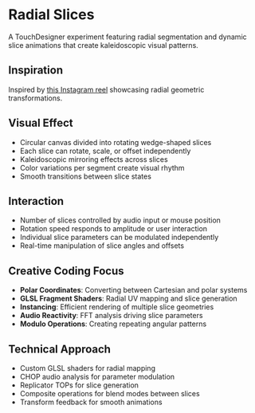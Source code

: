 # Radial Slices

A TouchDesigner experiment featuring radial segmentation and dynamic slice animations that create kaleidoscopic visual patterns.

## Inspiration

Inspired by [this Instagram reel](https://www.instagram.com/reel/DCg56b4xhqw/?utm_source=ig_web_copy_link&igsh=MzRlODBiNWFlZA==) showcasing radial geometric transformations.

## Visual Effect

- Circular canvas divided into rotating wedge-shaped slices
- Each slice can rotate, scale, or offset independently
- Kaleidoscopic mirroring effects across slices
- Color variations per segment create visual rhythm
- Smooth transitions between slice states

## Interaction

- Number of slices controlled by audio input or mouse position
- Rotation speed responds to amplitude or user interaction
- Individual slice parameters can be modulated independently
- Real-time manipulation of slice angles and offsets

## Creative Coding Focus

- **Polar Coordinates**: Converting between Cartesian and polar systems
- **GLSL Fragment Shaders**: Radial UV mapping and slice generation
- **Instancing**: Efficient rendering of multiple slice geometries
- **Audio Reactivity**: FFT analysis driving slice parameters
- **Modulo Operations**: Creating repeating angular patterns

## Technical Approach

- Custom GLSL shaders for radial mapping
- CHOP audio analysis for parameter modulation
- Replicator TOPs for slice generation
- Composite operations for blend modes between slices
- Transform feedback for smooth animations
